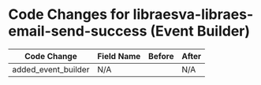 # Code Changes for libraesva-libraes-email-send-success (Event Builder)

| Code Change | Field Name | Before | After |
|-------------|------------|--------|-------|
| added_event_builder | N/A |  | N/A |